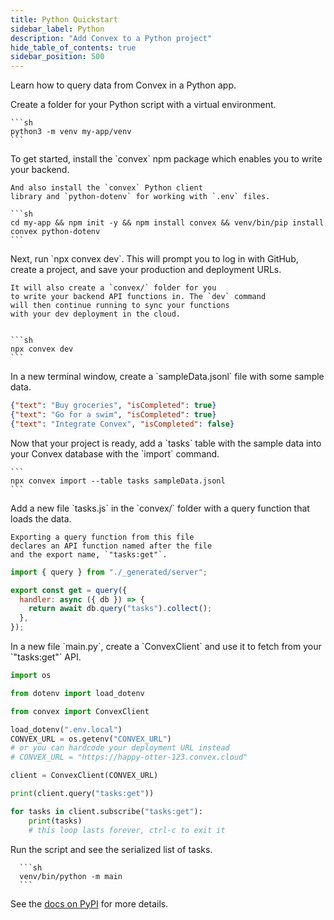 ```yaml
---
title: Python Quickstart
sidebar_label: Python
description: "Add Convex to a Python project"
hide_table_of_contents: true
sidebar_position: 500
---
```





Learn how to query data from Convex in a Python app.

<StepByStep>
  <Step title="Create a Python script folder">
    Create a folder for your Python script
    with a virtual environment.

    ```sh
    python3 -m venv my-app/venv
    ```

  </Step>
  <Step title="Install the Convex client and server libraries">
    To get started, install the `convex` npm
    package which enables you to write your
    backend.

    And also install the `convex` Python client
    library and `python-dotenv` for working with `.env` files.

    ```sh
    cd my-app && npm init -y && npm install convex && venv/bin/pip install convex python-dotenv
    ```

  </Step>
  <Step title="Set up a Convex dev deployment">
    Next, run `npx convex dev`. This
    will prompt you to log in with GitHub,
    create a project, and save your production and deployment URLs.

    It will also create a `convex/` folder for you
    to write your backend API functions in. The `dev` command
    will then continue running to sync your functions
    with your dev deployment in the cloud.


    ```sh
    npx convex dev
    ```

  </Step>

  <Step title="Create sample data for your database">
    In a new terminal window, create a `sampleData.jsonl`
    file with some sample data.

    
```json
{"text": "Buy groceries", "isCompleted": true}
{"text": "Go for a swim", "isCompleted": true}
{"text": "Integrate Convex", "isCompleted": false}
```


  </Step>

  <Step title="Add the sample data to your database">
    Now that your project is ready, add a `tasks` table
    with the sample data into your Convex database with
    the `import` command.

    ```
    npx convex import --table tasks sampleData.jsonl
    ```

  </Step>

  <Step title="Expose a database query">
    Add a new file `tasks.js` in the `convex/` folder
    with a query function that loads the data.

    Exporting a query function from this file
    declares an API function named after the file
    and the export name, `"tasks:get"`.

    
```js
import { query } from "./_generated/server";

export const get = query({
  handler: async ({ db }) => {
    return await db.query("tasks").collect();
  },
});

```


  </Step>

  <Step title="Create a script to load data from Convex">
    In a new file `main.py`, create a `ConvexClient` and use it
    to fetch from your `"tasks:get"` API.
    
    
```py
import os

from dotenv import load_dotenv

from convex import ConvexClient

load_dotenv(".env.local")
CONVEX_URL = os.getenv("CONVEX_URL")
# or you can hardcode your deployment URL instead
# CONVEX_URL = "https://happy-otter-123.convex.cloud"

client = ConvexClient(CONVEX_URL)

print(client.query("tasks:get"))

for tasks in client.subscribe("tasks:get"):
    print(tasks)
    # this loop lasts forever, ctrl-c to exit it

```


  </Step>

  <Step title="Run the script">
      Run the script 
      and see the serialized list of tasks.

      ```sh
      venv/bin/python -m main
      ```

  </Step>

</StepByStep>

See the [docs on PyPI](https://pypi.org/project/convex/) for more details.
